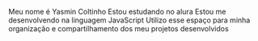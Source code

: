 Meu nome é Yasmin Coltinho 
Estou estudando no alura
Estou me desenvolvendo na linguagem JavaScript
Utilizo esse espaço para minha organização e compartilhamento dos meu projetos desenvolvidos

<!--
**yasmincoltinho/yasmincoltinho** is a ✨ _special_ ✨ repository because its `README.md` (this file) appears on your GitHub profile.

Here are some ideas to get you started:

- 🔭 I’m currently working on ...
- 🌱 I’m currently learning ...
- 👯 I’m looking to collaborate on ...
- 🤔 I’m looking for help with ...
- 💬 Ask me about ...
- 📫 How to reach me: ...
- 😄 Pronouns: ...
- ⚡ Fun fact: ...
-->
